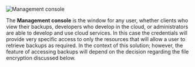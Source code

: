 ![Management console](https://em-proposal-assets.now.sh/public/png/management-console.png)

The **Management console** is the window for any user, whether clients who view their backups, developers who develop in the cloud, or administrators are able to develop and use cloud services. In this case the credentials will provide very specific access to only the resources that will allow a user to retrieve backups as required. In the context of this solution; however, the feature of accessing backups will depend on the decision regarding the file encryption discussed below.
